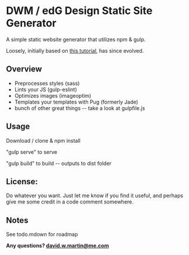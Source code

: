 # DWM / edG Design Static Site Generator

A simple static website generator that utilizes npm & gulp. 

Loosely, initially based on [this tutorial](https://css-tricks.com/gulp-for-beginners/), has since evolved. 

## Overview

* Preprocesses styles (sass)
* Lints your JS (gulp-eslint)
* Optimizes images (imageoptim)
* Templates your templates with Pug (formerly Jade)
* bunch of other great things -- take a look at gulpfile.js

## Usage

Download / clone & npm install 

"gulp serve" to serve

"gulp build" to build -- outputs to dist folder

## License: 

Do whatever you want. Just let me know if you find it useful, and perhaps give me some credit in a code comment somewhere. 

## Notes

See todo.mdown for roadmap

**Any questions? david.w.martin@me.com**